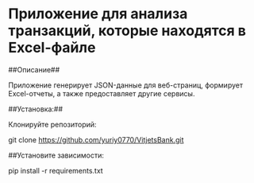 # Приложение для анализа транзакций, которые находятся в Excel-файле

##Описание##

Приложение генерирует JSON-данные для веб-страниц, формирует Excel-отчеты, а также предоставляет другие сервисы.

##Установка:##

Клонируйте репозиторий:

git clone https://github.com/yuriy0770/VitjetsBank.git

##Установите зависимости:

pip install -r requirements.txt
